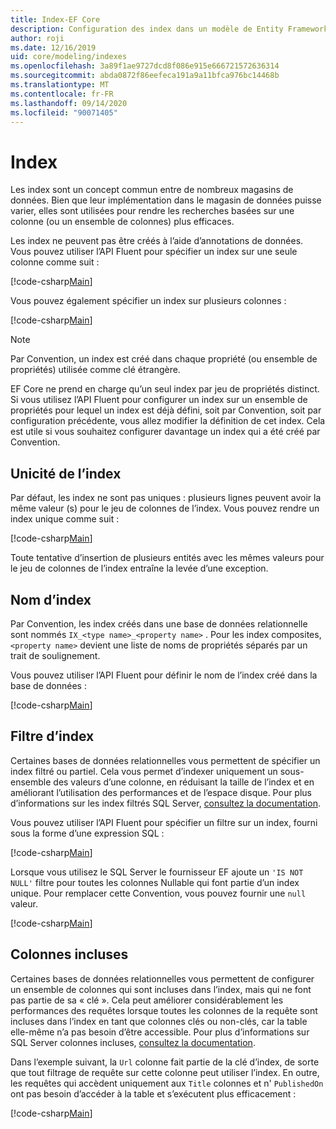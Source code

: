 ```yaml
---
title: Index-EF Core
description: Configuration des index dans un modèle de Entity Framework Core
author: roji
ms.date: 12/16/2019
uid: core/modeling/indexes
ms.openlocfilehash: 3a89f1ae9727dcd8f086e915e666721572636314
ms.sourcegitcommit: abda0872f86eefeca191a9a11bfca976bc14468b
ms.translationtype: MT
ms.contentlocale: fr-FR
ms.lasthandoff: 09/14/2020
ms.locfileid: "90071405"
---
```

# <a name="indexes"></a>Index

Les index sont un concept commun entre de nombreux magasins de données. Bien que leur implémentation dans le magasin de données puisse varier, elles sont utilisées pour rendre les recherches basées sur une colonne (ou un ensemble de colonnes) plus efficaces.

Les index ne peuvent pas être créés à l’aide d’annotations de données. Vous pouvez utiliser l’API Fluent pour spécifier un index sur une seule colonne comme suit :

[!code-csharp[Main](../../../samples/core/Modeling/FluentAPI/Index.cs?name=Index&highlight=4)]

Vous pouvez également spécifier un index sur plusieurs colonnes :

[!code-csharp[Main](../../../samples/core/Modeling/FluentAPI/IndexComposite.cs?name=Composite&highlight=4)]

> [!NOTE]
> Par Convention, un index est créé dans chaque propriété (ou ensemble de propriétés) utilisée comme clé étrangère.
>
> EF Core ne prend en charge qu’un seul index par jeu de propriétés distinct. Si vous utilisez l’API Fluent pour configurer un index sur un ensemble de propriétés pour lequel un index est déjà défini, soit par Convention, soit par configuration précédente, vous allez modifier la définition de cet index. Cela est utile si vous souhaitez configurer davantage un index qui a été créé par Convention.

## <a name="index-uniqueness"></a>Unicité de l’index

Par défaut, les index ne sont pas uniques : plusieurs lignes peuvent avoir la même valeur (s) pour le jeu de colonnes de l’index. Vous pouvez rendre un index unique comme suit :

[!code-csharp[Main](../../../samples/core/Modeling/FluentAPI/IndexUnique.cs?name=IndexUnique&highlight=5)]

Toute tentative d’insertion de plusieurs entités avec les mêmes valeurs pour le jeu de colonnes de l’index entraîne la levée d’une exception.

## <a name="index-name"></a>Nom d’index

Par Convention, les index créés dans une base de données relationnelle sont nommés `IX_<type name>_<property name>` . Pour les index composites, `<property name>` devient une liste de noms de propriétés séparés par un trait de soulignement.

Vous pouvez utiliser l’API Fluent pour définir le nom de l’index créé dans la base de données :

[!code-csharp[Main](../../../samples/core/Modeling/FluentAPI/IndexName.cs?name=IndexName&highlight=5)]

## <a name="index-filter"></a>Filtre d’index

Certaines bases de données relationnelles vous permettent de spécifier un index filtré ou partiel. Cela vous permet d’indexer uniquement un sous-ensemble des valeurs d’une colonne, en réduisant la taille de l’index et en améliorant l’utilisation des performances et de l’espace disque. Pour plus d’informations sur les index filtrés SQL Server, [consultez la documentation](/sql/relational-databases/indexes/create-filtered-indexes).

Vous pouvez utiliser l’API Fluent pour spécifier un filtre sur un index, fourni sous la forme d’une expression SQL :

[!code-csharp[Main](../../../samples/core/Modeling/FluentAPI/IndexFilter.cs?name=IndexFilter&highlight=5)]

Lorsque vous utilisez le SQL Server le fournisseur EF ajoute un `'IS NOT NULL'` filtre pour toutes les colonnes Nullable qui font partie d’un index unique. Pour remplacer cette Convention, vous pouvez fournir une `null` valeur.

[!code-csharp[Main](../../../samples/core/Modeling/FluentAPI/IndexNoFilter.cs?name=IndexNoFilter&highlight=6)]

## <a name="included-columns"></a>Colonnes incluses

Certaines bases de données relationnelles vous permettent de configurer un ensemble de colonnes qui sont incluses dans l’index, mais qui ne font pas partie de sa « clé ». Cela peut améliorer considérablement les performances des requêtes lorsque toutes les colonnes de la requête sont incluses dans l’index en tant que colonnes clés ou non-clés, car la table elle-même n’a pas besoin d’être accessible. Pour plus d’informations sur SQL Server colonnes incluses, [consultez la documentation](/sql/relational-databases/indexes/create-indexes-with-included-columns).

Dans l’exemple suivant, la `Url` colonne fait partie de la clé d’index, de sorte que tout filtrage de requête sur cette colonne peut utiliser l’index. En outre, les requêtes qui accèdent uniquement aux `Title` colonnes et n' `PublishedOn` ont pas besoin d’accéder à la table et s’exécutent plus efficacement :

[!code-csharp[Main](../../../samples/core/Modeling/FluentAPI/IndexInclude.cs?name=IndexInclude&highlight=5-9)]
